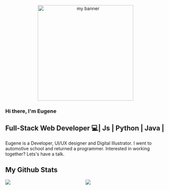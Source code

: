 

<p align="center">
  <img src="https://user-images.githubusercontent.com/95283425/152658597-e5f7116a-6039-41d9-b641-e6fb9ce567f4.png"  height="300px" alt="my banner">
</p>


<h3>
Hi there, I'm Eugene
</h3>

<h2>
Full-Stack Web Developer 💻| Js | Python | Java | 
</h2> 

Eugene is a Developer, UI/UX designer and Digital Illustrator.
I went to automotive school and returned a programmer.
Interested in working together? Lets's have a talk.



## My Github Stats

<div style="display: flex;">
    <div style="width: 50%;">
        <img src="https://github-readme-streak-stats.herokuapp.com?user=Eugene-Oluoch&theme=gotham" />
    </div>
    <div style="width: 50%;">
        <img src="https://github-readme-stats.vercel.app/api?username=Eugene-Oluoch&theme=gotham&custom_title=Eugene's%20github%20stats" />
    </div>
</div>
